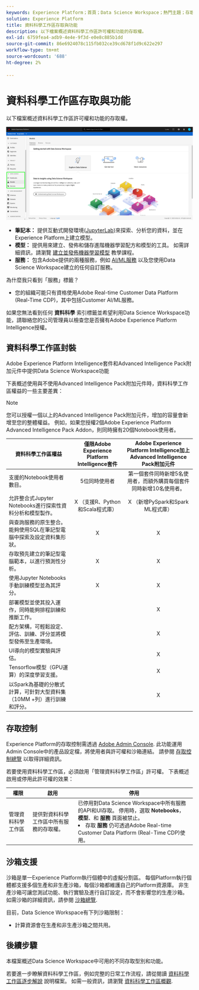 ```yaml
---
keywords: Experience Platform；首頁；Data Science Workspace；熱門主題；存取控制；沙箱；情報套件；dsw功能；dsw存取；Adobe Experience Platform Intelligence；情報；aep intelligence套件
solution: Experience Platform
title: 資料科學工作區存取與功能
description: 以下檔案概述資料科學工作區許可權和功能的存取權。
exl-id: 6759fea4-adb9-4e4e-9f3d-e0e8c885b1dd
source-git-commit: 86e6924078c115fb032ce39cd678f1d9c622e297
workflow-type: tm+mt
source-wordcount: '688'
ht-degree: 2%

---
```


# 資料科學工作區存取與功能

以下檔案概述資料科學工作區許可權和功能的存取權。

![DSW標籤](./images/access/platform-tabs.png)

- **筆記本：** 提供互動式開發環境([JupyterLab](./jupyterlab/overview.md))來探索、分析您的資料，並在Experience Platform上建立模型。
- **模型：** 提供用來建立、發佈和儲存進階機器學習配方和模型的工具。 如需詳細資訊，請瀏覽 [建立並發佈機器學習模型](./models-recipes/create-publish-model.md) 教學課程。
- **服務：** 包含Adobe提供的兩種服務，例如 [AI/ML服務](../intelligent-services/home.md) 以及您使用Data Science Workspace建立的任何自訂服務。

為什麼我只看到「服務」標籤？

- 您的組織可能只有資格使用Adobe Real-time Customer Data Platform (Real-Time CDP)，其中包括Customer AI/ML服務。

如果您無法看到任何 **資料科學** 索引標籤並希望利用Data Science Workspace功能，請聯絡您的公司管理員以檢查您是否擁有Adobe Experience Platform Intelligence授權。

## 資料科學工作區封裝

Adobe Experience Platform Intelligence套件和Advanced Intelligence Pack附加元件中提供Data Science Workspace功能

下表概述使用與不使用Advanced Intelligence Pack附加元件時，資料科學工作區權益的一些主要差異：

>[!NOTE]
>
>您可以授權一個以上的Advanced Intelligence Pack附加元件，增加的容量會新增至您的整體權益。 例如，如果您授權2個Adobe Experience Platform Advanced Intelligence Pack Addon，則同時擁有20個Notebook使用者。

| 資料科學工作區權益 | 僅限Adobe Experience Platform Intelligence套件 | Adobe Experience Platform Intelligence加上Advanced Intelligence Pack附加元件 |
| --- | :---: | :---: |
| 支援的Notebook使用者數目。 | 5位同時使用者 | 第一個套件同時新增5名使用者，而額外購買每個套件同時新增10名使用者。 |
| 允許整合式Jupyter Notebooks進行探索性資料分析和模型製作。 | X （支援R、Python和Scala程式庫） | X （新增PySpark和Spark ML程式庫） |
| 與查詢服務的原生整合。 能夠使用SQL在筆記型電腦中探索及設定資料集形狀。 | X | X |
| 存取預先建立的筆記型電腦範本，以進行預測性分析。 | X | X |
| 使用Jupyter Notebooks手動訓練模型並為其評分。 | X | X |
| 部署模型並使其投入運作，同時能夠排程訓練和推斷工作。 |  | X |
| 配方架構，可輕鬆設定、評估、訓練、評分並將模型發佈至生產環境。 |  | X |
| UI導向的模型實驗與評估。 |  | X |
| Tensorflow模型（GPU運算）的深度學習支援。 |  | X |
| 以Spark為基礎的分散式計算，可針對大型資料集（10MM +列）進行訓練和評分。 |  | X |

## 存取控制

Experience Platform的存取控制需透過 [Adobe Admin Console](https://adminconsole.adobe.com). 此功能運用Admin Console中的產品設定檔，將使用者與許可權和沙箱連結。 請參閱 [存取控制總覽](../access-control/home.md) 以取得詳細資訊。

若要使用資料科學工作區，必須啟用「管理資料科學工作區」許可權。 下表概述啟用或停用此許可權的效果：

| 權限 | 啟用 | 停用 |
|---|---|---|
| 管理資料科學工作區 | 提供對資料科學工作區中所有服務的存取權。 | 已停用對Data Science Workspace中所有服務的API和UI存取。 停用時，選取 **Notebooks**， **模型**、和 **服務** 頁面被禁止。 <li>存取 **服務** 仍可透過Adobe Real-time Customer Data Platform (Real-Time CDP)使用。</li> |

## 沙箱支援

沙箱是單一Experience Platform執行個體中的虛擬分割區。 每個Platform執行個體都支援多個生產和非生產沙箱，每個沙箱都維護自己的Platform資源庫。 非生產沙箱可讓您測試功能、執行實驗及進行自訂設定，而不會影響您的生產沙箱。 如需沙箱的詳細資訊，請參閱 [沙箱總覽](../sandboxes/home.md).

目前，Data Science Workspace有下列沙箱限制：

- 計算資源會在生產和非生產沙箱之間共用。

## 後續步驟

本檔案概述Data Science Workspace中可用的不同存取型別和功能。

若要進一步瞭解資料科學工作區，例如完整的日常工作流程，請從閱讀 [資料科學工作區逐步解說](./walkthrough.md) 說明檔案。 如需一般資訊，請瀏覽 [資料科學工作區概觀](./home.md).
